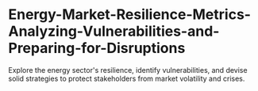 # Energy-Market-Resilience-Metrics-Analyzing-Vulnerabilities-and-Preparing-for-Disruptions
Explore the energy sector's resilience, identify vulnerabilities, and devise solid strategies to protect stakeholders from market volatility and crises.
